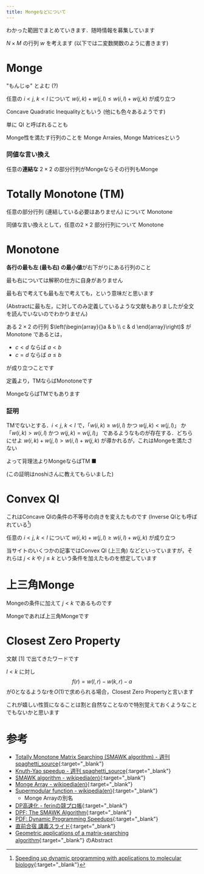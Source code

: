 ```yaml
---
title: Mongeなどについて
---
```


わかった範囲でまとめていきます．随時情報を募集しています

$N \times M$ の行列 $w$ を考えます (以下では二変数関数のように書きます)

# Monge

"もんじゅ" とよむ (?)

任意の $i \lt j,~k \lt l$ について $w(i, k) + w(j, l) \leq w(i, l) + w(j, k)$ が成り立つ

Concave Quadratic Inequalityともいう (他にも色々あるようです)

単に QI と呼ばれることも

Monge性を満たす行列のことを Monge Arraies, Monge Matricesという

### 同値な言い換え

任意の**連結な** $2 \times 2$ の部分行列がMongeならその行列もMonge

# Totally Monotone (TM)

任意の部分行列 (連結している必要はありません) について Monotone

同値な言い換えとして，任意の$2 \times 2$ 部分行列について Monotone

# Monotone

**各行の最も左 (最も右) の最小値**が右下がりにある行列のこと

最も右については解釈の仕方に自身がありません

最も右で考えても最も左で考えても，という意味だと思います

(Abstractに最も左，に対してのみ定義しているような文献もありましたが全文を読んでいないのでわかりません)

ある $2 \times 2$ の行列 $\left(\begin{array}{}a & b \\ c & d \end{array}\right)$ が Monotone であるとは，

* $c \lt d$ ならば $a \lt b$
* $c = d$ ならば $a \leq b$

が成り立つことです

定義より，TMならばMonotoneです

MongeならばTMでもあります

### 証明

TMでないとする．$i \lt j,~k \lt l$ で，「$w(i, k) \geq w(i, l)$ かつ $w(j, k) \lt w(j, l)$」 か 「$w(i, k) \gt w(i, l)$ かつ $w(j, k) = w(j, l)$」 であるようなものが存在する．どちらにせよ $w(i, k) + w(j, l) \gt w(i, l) + w(j, k)$ が導かれるが，これはMongeを満たさない

よって背理法よりMongeならばTM ■

(この証明はnoshiさんに教えてもらいました)

# Convex QI

これはConcave QIの条件の不等号の向きを変えたものです (Inverse QIとも呼ばれている[^1])

任意の $i \lt j,~k \lt l$ について $w(i, k) + w(j, l) \geq w(i, l) + w(j, k)$ が成り立つ

当サイトのいくつかの記事ではConvex QI (上三角) などといっていますが，それらは $j \lt k$ や $j \leq k$ という条件を加えたものを想定しています

# 上三角Monge

Mongeの条件に加えて $j \lt k$ であるものです

Mongeであれば上三角Mongeです

# Closest Zero Property

文献 \[1\] で出てきたワードです

$l \lt k$ に対し $$f(r) = w(l, r) - w(k, r) - a$$ が0となるような$r$を$O(1)$で求められる場合，Closest Zero Propertyと言います

これが嬉しい性質になることは割と自然なことなので特別覚えておくようなことでもないかと思います



# 参考

* [Totally Monotone Matrix Searching (SMAWK algorithm) - 週刊 spaghetti_source](https://topcoder.g.hatena.ne.jp/spaghetti_source/20120923/1348327542){:target="_blank"}<!--_-->
* [Knuth-Yao speedup - 週刊 spaghetti_source](https://topcoder.g.hatena.ne.jp/spaghetti_source/20120915){:target="_blank"}<!--_-->
* [SMAWK algorithm - wikipedia(en)](https://en.wikipedia.org/wiki/SMAWK_algorithm){:target="_blank"}<!--_-->
* [Monge Array - wikipedia(en)](https://en.wikipedia.org/wiki/Monge_array){:target="_blank"}<!--_-->
* [Supermodular function - wikipedia(en)](https://en.wikipedia.org/wiki/Supermodular_function){:target="_blank"}<!--_-->
  * Monge Arrayの別名
* [DP高速化 - ferinの競プロ帳](https://ferin-tech.hatenablog.com/entry/2018/02/23/071343){:target="_blank"}<!--_-->
* [DPF: The SMAWK Algorithm](http://web.cs.unlv.edu/larmore/Courses/CSC477/monge.pdf){:target="_blank"}<!--_-->
* [PDF: Dynamic Programming Speedups](http://www.cse.ust.hk/~golin/COMP572/Notes/DP_speedup.pdf){:target="_blank"}<!--_-->
* [直前合宿 講義スライド](https://www.slideshare.net/ikumihide/ss-50881829){:target="_blank"}<!--_-->
* [Geometric applications of a matrix-searching algorithm](https://link.springer.com/article/10.1007%2FBF01840359){:target="_blank"}<!--_--> のAbstract

[^1]: [Speeding up dynamic programming with applications to molecular biology](https://www.sciencedirect.com/science/article/pii/0304397589901011){:target="_blank"}<!--_-->

